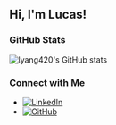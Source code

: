 ## Hi, I'm Lucas! 

### GitHub Stats

![lyang420's GitHub stats](https://github-readme-stats.vercel.app/api?username=lyang420&show_icons=true&count_private=true&theme=radical)

### Connect with Me

* [![LinkedIn](https://img.shields.io/badge/-LinkedIn-0A66C2?style=flat&logo=linkedin&logoColor=white)](https://www.linkedin.com/in/lucas-yang/)
* [![GitHub](https://img.shields.io/badge/-GitHub-181717?style=flat&logo=github)](https://github.com/lyang420)
